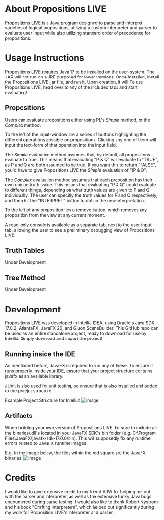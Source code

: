 # About Propositions LIVE
Propositions LIVE is a Java program designed to parse and interpret varieties of logical propositions, utilizing a custom interpreter and parser to evaluate user input while also utilizing standard order of precedence for propositions.

# Usage Instructions
Propositions LIVE requires Java 17 to be installed on the user-system. The JAR will not run on a JRE purposed for lower versions. Once installed, install the Propositions LIVE .jar file, and run it. Upon creation, it will  To use Propositions LIVE, head over to any of the included tabs and start evaluating!

## Propositions
Users can evaluate propositions either using PL's *Simple* method, or the *Complex* method. 

To the left of the input-window are a series of buttons highlighting the different operations possible on propositions. Clicking any one of them will input the text-form of that operation into the input field. 

The *Simple* evaluation method assumes that, by default, all propositions evaluate to true. This means that evaluating "P & Q" will evaluate to "TRUE", as P and Q are both assumed to be true. If you want this to return "FALSE", you'd have to give Propositions LIVE the *Simple* evaluation of "!P & Q".

The *Complex* evaluation method assumes that each proposition has their own unique truth-value. This means that evaluating "P & Q" could evaluate to different things, depending on what truth values are given to P and Q individually. The user can specifiy the truth values for P and Q respectively, and then hit the "INTERPRET" button to obtain the new interpretation.

To the left of any proposition lies a remove button, which removes any proposition from the view at any current moment. 

A read-only console is available as a separate tab, next to the user-input tab, allowing the user to see a preliminary debugging view of Propositions LIVE!

## Truth Tables
Under Development

## Tree Method
Under Development

# Development
Propositions LIVE was developed in IntelliJ IDEA, using Oracle's Java SDK 17.0.2, AtlantaFX, JavaFX 20, and Gluon SceneBuilder. This GitHub repo can be used as an entire standalone project, ready to download for use by IntelliJ. Simply download and import the project!

## Running inside the IDE
As mentioned before, JavaFX is required to run any of these. To ensure it runs properly inside your IDE, ensure that your project structure contains javafx as an available library.

JUnit is also used for unit testing, so ensure that is also installed and added to the proejct structure.

Example Project Structure for IntelliJ: 
![image](https://user-images.githubusercontent.com/129627021/234083199-a63d4c52-8c3b-42da-bb89-a4af91245aa7.png)


## Artifacts
When building your own version of Propositions LIVE, be sure to include all the binaries/.dll's located in your JavaFX SDK's bin folder (e.g. C:\Program Files\JavaFX\javafx-sdk-17.0.6\bin). This will supposedly fix any runtime errors related to JavaFX runtime images. 

E.g. In the image below, the files within the red square are the JavaFX binaries.
![image](https://user-images.githubusercontent.com/129627021/234083625-d357ec22-b753-4411-a56c-8d1c59d26259.png)


# Credits
I would like to give extensive credit to my friend AJW for helping me out with the parser and interpreter, as well as the extensive funky Java bugs encountered during parse testing.
I would also like to thank Robert Nystrom and his book "Crafting Interpreters", which helped out significantly during my work for Proposition LIVE's interpreter and parser.
